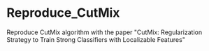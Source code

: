 # Reproduce_CutMix
Reproduce CutMix algorithm with the paper "CutMix: Regularization Strategy to Train Strong Classifiers with Localizable Features"
